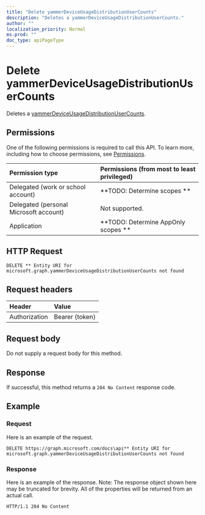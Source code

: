 ```yaml
---
title: "Delete yammerDeviceUsageDistributionUserCounts"
description: "Deletes a yammerDeviceUsageDistributionUserCounts."
author: ""
localization_priority: Normal
ms.prod: ""
doc_type: apiPageType
---
```


# Delete yammerDeviceUsageDistributionUserCounts

Deletes a [yammerDeviceUsageDistributionUserCounts](../resources/yammerdeviceusagedistributionusercounts.md).

## Permissions
One of the following permissions is required to call this API. To learn more, including how to choose permissions, see [Permissions](/concepts/permissions-reference.md).

|Permission type|Permissions (from most to least privileged)|
|:---|:---|
|Delegated (work or school account)|**TODO: Determine scopes **|
|Delegated (personal Microsoft account)|Not supported.|
|Application|**TODO: Determine AppOnly scopes **|

## HTTP Request
<!-- {
  "blockType": "ignored"
}
-->
``` http
DELETE ** Entity URI for microsoft.graph.yammerDeviceUsageDistributionUserCounts not found
```

## Request headers
|Header|Value|
|:---|:---|
|Authorization|Bearer {token}|

## Request body
Do not supply a request body for this method.

## Response
If successful, this method returns a `204 No Content` response code.

## Example

### Request
Here is an example of the request.
<!-- {
  "blockType": "request",
  "name": "delete_yammerdeviceusagedistributionusercounts"
}
-->
``` http
DELETE https://graph.microsoft.com/docs\api** Entity URI for microsoft.graph.yammerDeviceUsageDistributionUserCounts not found
```

### Response
Here is an example of the response. Note: The response object shown here may be truncated for brevity. All of the properties will be returned from an actual call.
<!-- {
  "blockType": "response",
  "truncated": true
}
-->
``` http
HTTP/1.1 204 No Content
```

